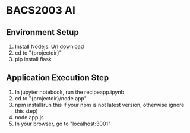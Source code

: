 # BACS2003 AI

## Environment Setup
  1. Install Nodejs. Url:[download](https://nodejs.org/dist/v20.12.2/node-v20.12.2-x64.msi)
  2. cd to "{projectdir}"
  3. pip install flask
## Application Execution Step
  1. In jupyter notebook, run the recipeapp.ipynb
  2. cd to "{projectdir}/node app"
  3. npm install(run this if your npm is not latest version, otherwise ignore this step)
  5. node app.js
  6. In your browser, go to "localhost:3001"
